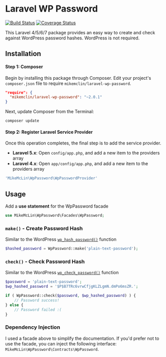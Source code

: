 Laravel WP Password
===================

[![Build Status](https://img.shields.io/travis/mikemclin/laravel-wp-password/master.svg?style=flat-square)](https://travis-ci.org/mikemclin/laravel-wp-password)
[![Coverage Status](https://img.shields.io/coveralls/mikemclin/laravel-wp-password/master.svg?style=flat-square)](https://coveralls.io/r/mikemclin/laravel-wp-password?branch=master)

This Laravel 4/5/6/7 package provides an easy way to create and check against WordPress password hashes. WordPress is not required.


Installation
------------

#### Step 1: Composer

Begin by installing this package through Composer. Edit your project's `composer.json` file to require `mikemclin/laravel-wp-password`.

```json
"require": {
  "mikemclin/laravel-wp-password": "~2.0.1"
}
```

Next, update Composer from the Terminal:

```shell
composer update
```

#### Step 2: Register Laravel Service Provider

Once this operation completes, the final step is to add the service provider.

* **Laravel 5.x**: Open `config/app.php`, and add a new item to the providers array
* **Laravel 4.x**: Open `app/config/app.php`, and add a new item to the providers array

```php
'MikeMcLin\WpPassword\WpPasswordProvider'
```


Usage
-----

Add a **use statement** for the WpPassword facade

```php
use MikeMcLin\WpPassword\Facades\WpPassword;
```

### `make()` - Create Password Hash

Similar to the WordPress [`wp_hash_password()`](http://codex.wordpress.org/Function_Reference/wp_hash_password) function

```php
$hashed_password = WpPassword::make('plain-text-password');
```

### `check()` - Check Password Hash

Similar to the WordPress [`wp_check_password()`](http://codex.wordpress.org/Function_Reference/wp_check_password) function

```php
$password = 'plain-text-password';
$wp_hashed_password = '$P$B7TRc6vrwCfjgKLZLgmN.dmPo6msZR.';

if ( WpPassword::check($password, $wp_hashed_password) ) {
    // Password success!
} else {
    // Password failed :(
}
```

### Dependency Injection

I used a facade above to simplify the documentation.  If you'd prefer not to use the facade, you can inject the following interface: `MikeMcLin\WpPassword\Contracts\WpPassword`.
